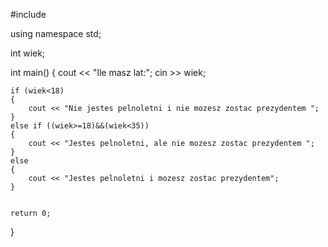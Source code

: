 #include <iostream>

using namespace std;

int wiek;

int main()
{
    cout << "Ile masz lat:";
    cin >> wiek;

    if (wiek<18)
    {
        cout << "Nie jestes pelnoletni i nie mozesz zostac prezydentem ";
    }
    else if ((wiek>=18)&&(wiek<35))
    {
        cout << "Jestes pelnoletni, ale nie mozesz zostac prezydentem ";
    }
    else
    {
        cout << "Jestes pelnoletni i mozesz zostac prezydentem";
    }


    return 0;
}
